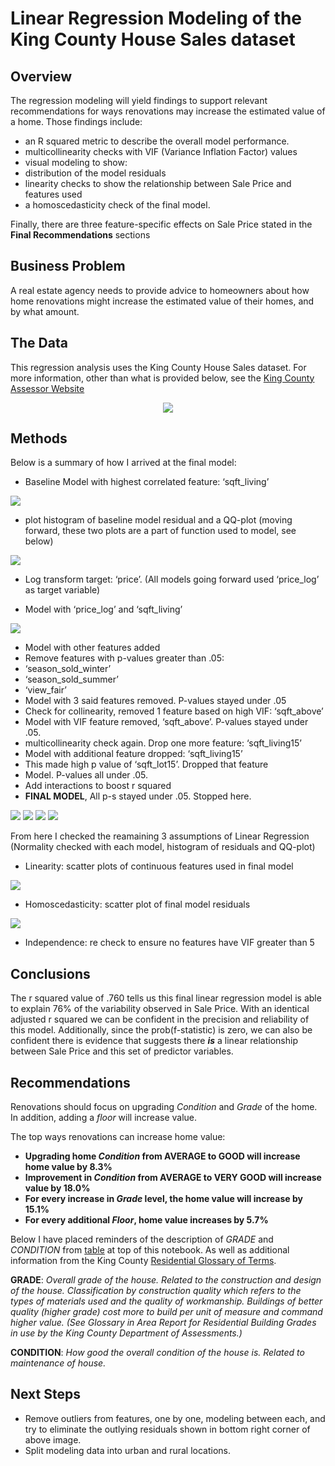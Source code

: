 # Linear Regression Modeling of the King County House Sales dataset



## Overview

The regression modeling will yield findings to support relevant recommendations for ways renovations may increase the estimated value of a home. Those findings include:
 - an R squared metric to describe the overall model performance.
 - multicollinearity checks with VIF (Variance Inflation Factor) values 
 - visual modeling to show:
  - distribution of the model residuals 
  - linearity checks to show the relationship between Sale Price and features used
  - a homoscedasticity check of the final model. 
  
Finally, there are three feature-specific effects on Sale Price stated in the __Final Recommendations__ sections 


## Business Problem

A real estate agency needs to provide advice to homeowners about how home renovations might increase the estimated value of their homes, and by what amount.

## The Data

This regression analysis uses the King County House Sales dataset. For more information, other than what is provided below, see the [King County Assessor Website](https://info.kingcounty.gov/assessor/esales/Glossary.aspx?type=r)

<center><img src='README_images/column_description_tabel.png'></center>


## Methods

Below is a summary of how I arrived at the final model:
- Baseline Model with highest correlated feature: ‘sqft_living’

<img src='README_images/baseline_model.png'>

- plot histogram of baseline model residual and a QQ-plot (moving forward, these two plots are a part of function used to model, see below)

<img src='README_images/Baseline_dist_QQ.png'>

- Log transform target: ‘price’. (All models going forward used ‘price_log’ as target variable)

- Model with ‘price_log’ and ‘sqft_living’

<img src='README_images/price_log_initial.png'>

- Model with other features added 
- Remove features with p-values greater than .05: 
 - ‘season_sold_winter’
 - ‘season_sold_summer’
 - ‘view_fair’
- Model with 3 said features removed. P-values stayed under .05
- Check for collinearity, removed 1 feature based on high VIF: ‘sqft_above’
- Model with VIF feature removed, ‘sqft_above’. P-values stayed under .05.
- multicollinearity check again. Drop one more feature: ‘sqft_living15’
- Model with additional feature dropped: ‘sqft_living15’
- This made high p value of ‘sqft_lot15’. Dropped that feature
- Model. P-values all under .05. 
- Add interactions to boost r squared 
- __FINAL MODEL__, All p-s stayed under .05. Stopped here.

<img src='README_images/final_model1.png'>
<img src='README_images/final_model2.png'>
<img src='README_images/final_model3.png'>
<img src='README_images/final_normality.png'>

From here I checked the reamaining 3 assumptions of Linear Regression (Normality checked with each model, histogram of residuals and QQ-plot) 
- Linearity: scatter plots of continuous features used in final model

<img src='README_images/final_linearity.png'>

- Homoscedasticity: scatter plot of final model residuals

<img src='README_images/final_homo.png'>

- Independence: re check to ensure no features have VIF greater than 5


## Conclusions

The r squared value of .760 tells us this final linear regression model is able to explain 76% of the variability observed in Sale Price. With an identical adjusted r squared we can be confident in the precision and reliability of this model. 
Additionally, since the prob(f-statistic) is zero, we can also be confident there is evidence that suggests there *__is__* a linear relationship between Sale Price and this set of predictor variables. 

## Recommendations

Renovations should focus on upgrading _Condition_ and _Grade_ of the home. In addition, adding a _floor_ will increase value. 

The top ways renovations can increase home value: 
- __Upgrading home _Condition_ from AVERAGE to GOOD will increase home value by 8.3%__
- __Improvement in _Condition_ from AVERAGE to VERY GOOD will increase value by 18.0%__
- __For every increase in _Grade_ level, the home value will increase by 15.1%__
- __For every additional _Floor_, home value increases by 5.7%__

Below I have placed reminders of the description of _GRADE_ and _CONDITION_ from [table](https://github.com/AgathaZareth/PHASE2_PROJECT/blob/main/README.md#the-data) at top of this notebook. As well as additional information from the King County [Residential Glossary of Terms](https://info.kingcounty.gov/assessor/esales/Glossary.aspx?type=r#top).


__GRADE__: _Overall grade of the house. Related to the construction and design of the house. Classification by construction quality which refers to the types of materials used and the quality of workmanship. Buildings of better quality (higher grade) cost more to build per unit of measure and command higher value. (See Glossary in Area Report for Residential Building Grades in use by the King County Department of Assessments.)_  
       
__CONDITION__: _How good the overall condition of the house is. Related to maintenance of house._ 


 
## Next Steps

- Remove outliers from features, one by one, modeling between each, and try to eliminate the outlying residuals shown in bottom right corner of above image.
- Split modeling data into urban and rural locations.

